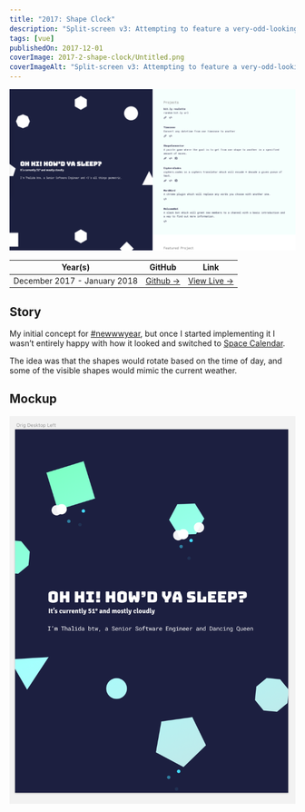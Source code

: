 ```yaml
---
title: "2017: Shape Clock"
description: "Split-screen v3: Attempting to feature a very-odd-looking shape"
tags: [vue]
publishedOn: 2017-12-01
coverImage: 2017-2-shape-clock/Untitled.png
coverImageAlt: "Split-screen v3: Attempting to feature a very-odd-looking shape"
---
```


![Untitled](2017-2-shape-clock/Untitled.png)

| **Year(s)** | **GitHub** | **Link** |
| ----------- | --------- | -------- |
| December 2017 - January 2018 | [Github →](https://github.com/thalida/thalida.com/tree/v-2017-2) | [View Live →](https://2017-2.v.thalida.com) |


## Story

My initial concept for [#newwwyear](https://twitter.com/jensimmons/status/943305744123916288), but once I started implementing it I wasn’t entirely happy with how it looked and switched to [Space Calendar](Space%20Calendar%20825ae7255e084572a394ebe10de09b5e.md).

The idea was that the shapes would rotate based on the time of day, and some of the visible shapes would mimic the current weather.


## Mockup

![](2017-2-shape-clock/mock.1.png)
